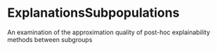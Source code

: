 # ExplanationsSubpopulations
An examination of the approximation quality of post-hoc explainability methods between subgroups 
